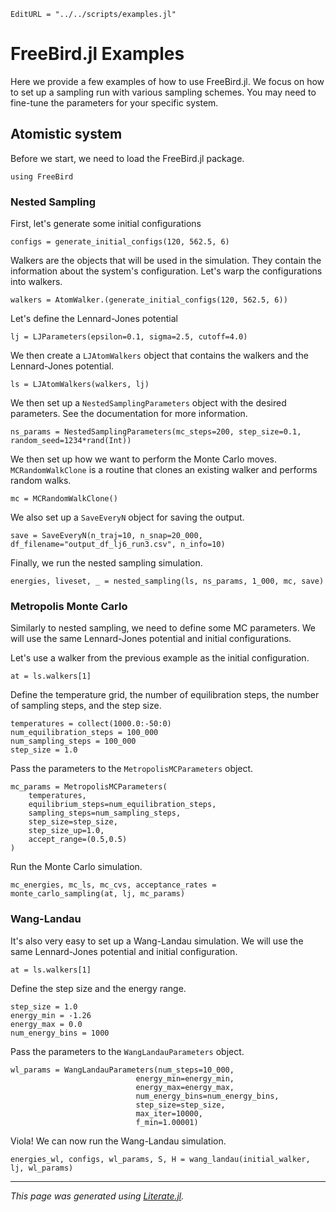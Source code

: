 ```@meta
EditURL = "../../scripts/examples.jl"
```

# FreeBird.jl Examples

Here we provide a few examples of how to use FreeBird.jl.
We focus on how to set up a sampling run with various sampling schemes.
You may need to fine-tune the parameters for your specific system.

## Atomistic system

Before we start, we need to load the FreeBird.jl package.

````@example examples
using FreeBird
````

### Nested Sampling

First, let's generate some initial configurations

````@example examples
configs = generate_initial_configs(120, 562.5, 6)
````

Walkers are the objects that will be used in the simulation.
They contain the information about the system's configuration.
Let's warp the configurations into walkers.

````@example examples
walkers = AtomWalker.(generate_initial_configs(120, 562.5, 6))
````

Let's define the Lennard-Jones potential

````@example examples
lj = LJParameters(epsilon=0.1, sigma=2.5, cutoff=4.0)
````

We then create a `LJAtomWalkers` object that contains the walkers and the Lennard-Jones potential.

````@example examples
ls = LJAtomWalkers(walkers, lj)
````

We then set up a `NestedSamplingParameters` object with the desired parameters. See the documentation for more information.

````@example examples
ns_params = NestedSamplingParameters(mc_steps=200, step_size=0.1, random_seed=1234*rand(Int))
````

We then set up how we want to perform the Monte Carlo moves. `MCRandomWalkClone` is a routine that clones an existing walker and performs random walks.

````@example examples
mc = MCRandomWalkClone()
````

We also set up a `SaveEveryN` object for saving the output.

````@example examples
save = SaveEveryN(n_traj=10, n_snap=20_000, df_filename="output_df_lj6_run3.csv", n_info=10)
````

Finally, we run the nested sampling simulation.

````@example examples
energies, liveset, _ = nested_sampling(ls, ns_params, 1_000, mc, save)
````

### Metropolis Monte Carlo

Similarly to nested sampling, we need to define some MC parameters.
We will use the same Lennard-Jones potential and initial configurations.

Let's use a walker from the previous example as the initial configuration.

````@example examples
at = ls.walkers[1]
````

Define the temperature grid, the number of equilibration steps, the number of sampling steps, and the step size.

````@example examples
temperatures = collect(1000.0:-50:0)
num_equilibration_steps = 100_000
num_sampling_steps = 100_000
step_size = 1.0
````

Pass the parameters to the `MetropolisMCParameters` object.

````@example examples
mc_params = MetropolisMCParameters(
    temperatures,
    equilibrium_steps=num_equilibration_steps,
    sampling_steps=num_sampling_steps,
    step_size=step_size,
    step_size_up=1.0,
    accept_range=(0.5,0.5)
)
````

Run the Monte Carlo simulation.

````@example examples
mc_energies, mc_ls, mc_cvs, acceptance_rates = monte_carlo_sampling(at, lj, mc_params)
````

### Wang-Landau

It's also very easy to set up a Wang-Landau simulation.
We will use the same Lennard-Jones potential and initial configuration.

````@example examples
at = ls.walkers[1]
````

Define the step size and the energy range.

````@example examples
step_size = 1.0
energy_min = -1.26
energy_max = 0.0
num_energy_bins = 1000
````

Pass the parameters to the `WangLandauParameters` object.

````@example examples
wl_params = WangLandauParameters(num_steps=10_000,
                            energy_min=energy_min,
                            energy_max=energy_max,
                            num_energy_bins=num_energy_bins,
                            step_size=step_size,
                            max_iter=10000,
                            f_min=1.00001)
````

Viola! We can now run the Wang-Landau simulation.

````@example examples
energies_wl, configs, wl_params, S, H = wang_landau(initial_walker, lj, wl_params)
````

---

*This page was generated using [Literate.jl](https://github.com/fredrikekre/Literate.jl).*

